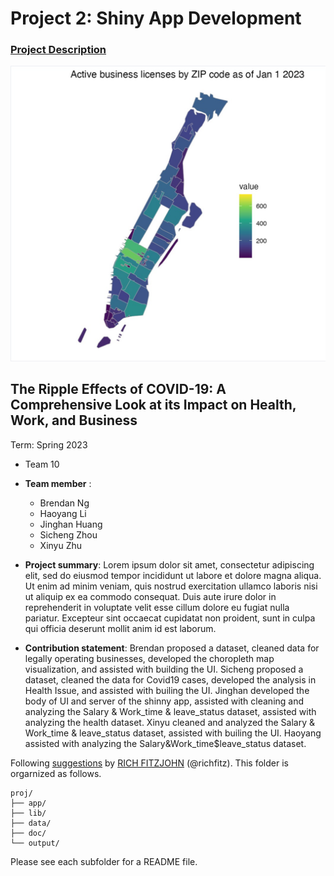# Project 2: Shiny App Development

### [Project Description](doc/project2_desc.md)

![screenshot](doc/figs/1.jpeg)


## The Ripple Effects of COVID-19: A Comprehensive Look at its Impact on Health, Work, and Business 
Term: Spring 2023

+ Team 10
+ **Team member** : 
	+ Brendan Ng
	+ Haoyang Li
	+ Jinghan Huang
	+ Sicheng Zhou
	+ Xinyu Zhu
	
+ **Project summary**: Lorem ipsum dolor sit amet, consectetur adipiscing elit, sed do eiusmod tempor incididunt ut labore et dolore magna aliqua. Ut enim ad minim veniam, quis nostrud exercitation ullamco laboris nisi ut aliquip ex ea commodo consequat. Duis aute irure dolor in reprehenderit in voluptate velit esse cillum dolore eu fugiat nulla pariatur. Excepteur sint occaecat cupidatat non proident, sunt in culpa qui officia deserunt mollit anim id est laborum.

+ **Contribution statement**: 
Brendan proposed a dataset, cleaned data for legally operating businesses, developed the choropleth map visualization, and assisted with building the UI.
Sicheng proposed a dataset, cleaned the data for Covid19 cases, developed the analysis in Health Issue, and assisted with builing the UI. 
Jinghan developed the body of UI and server of the shinny app, assisted with cleaning and analyzing the Salary & Work_time & leave_status dataset, assisted with analyzing the health dataset.
Xinyu cleaned and analyzed the Salary & Work_time & leave_status dataset, assisted with builing the UI.
Haoyang assisted with analyzing the Salary&Work_time$leave_status dataset.

Following [suggestions](http://nicercode.github.io/blog/2013-04-05-projects/) by [RICH FITZJOHN](http://nicercode.github.io/about/#Team) (@richfitz). This folder is orgarnized as follows.

```
proj/
├── app/
├── lib/
├── data/
├── doc/
└── output/
```

Please see each subfolder for a README file.

